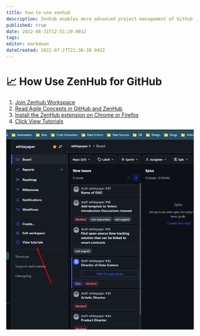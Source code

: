```yaml
---
title: how-to-use-zenhub
description: Zenhub enables more advanced project management of Github Issues through use of Epics and estimating difficulty of tasks.
published: true
date: 2022-08-31T12:51:29.001Z
tags: 
editor: markdown
dateCreated: 2022-07-27T21:36:38.942Z
---
```


# 📈 How Use ZenHub for GitHub


1. [Join Zenhub Workspace](https://app.zenhub.com/workspaces/whitepaper-61d189e356639900120527a0/board?invite=true)
2. [Read Agile Concepts in GitHub and ZenHub](https://help.zenhub.com/support/solutions/articles/43000010338-agile-concepts-in-github-and-zenhub)
3. [Install the ZenHub extension on Chrome or Firefox](https://www.zenhub.com/extension)
4. [Click View Tutorials](https://app.zenhub.com/workspaces/whitepaper-61d189e356639900120527a0/board?repos=440661078)

![](../../assets/zenhub-tutorials.png)
